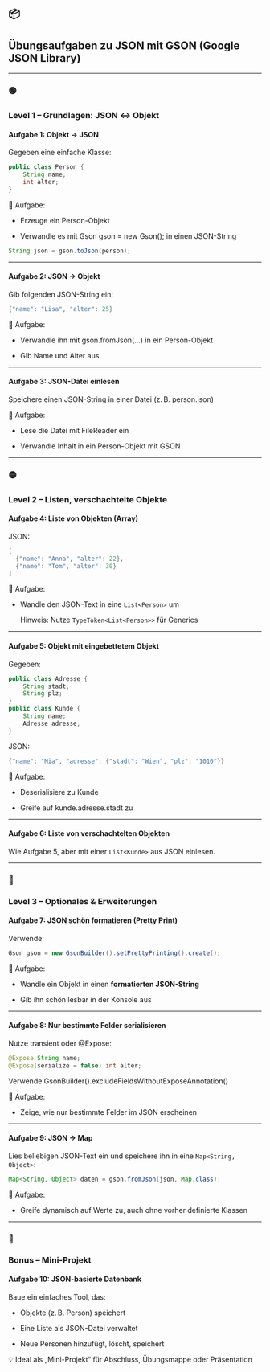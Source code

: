 ## **📦** 

## **Übungsaufgaben zu JSON mit GSON (Google JSON Library)**

---

### **🟢** 

### **Level 1 – Grundlagen: JSON ↔ Objekt**

#### **Aufgabe 1: Objekt → JSON**

Gegeben eine einfache Klasse:

```java
public class Person {
    String name;
    int alter;
}
```

🔧 Aufgabe:

- Erzeuge ein Person-Objekt
    
- Verwandle es mit Gson gson = new Gson(); in einen JSON-String
    

``` java
String json = gson.toJson(person);
```

---
#### **Aufgabe 2: JSON → Objekt**

Gib folgenden JSON-String ein:

```java
{"name": "Lisa", "alter": 25}
```

🔧 Aufgabe:

- Verwandle ihn mit gson.fromJson(...) in ein Person-Objekt
    
- Gib Name und Alter aus
    

---
#### **Aufgabe 3: JSON-Datei einlesen**

Speichere einen JSON-String in einer Datei (z. B. person.json)

🔧 Aufgabe:

- Lese die Datei mit FileReader ein
    
- Verwandle Inhalt in ein Person-Objekt mit GSON
    

---
### **🟡** 

### **Level 2 – Listen, verschachtelte Objekte**

#### **Aufgabe 4: Liste von Objekten (Array)**

JSON:

```java
[
  {"name": "Anna", "alter": 22},
  {"name": "Tom", "alter": 30}
]
```

🔧 Aufgabe:

- Wandle den JSON-Text in eine ```List<Person>``` um
    
    Hinweis: Nutze ```TypeToken<List<Person>>``` für Generics
    

---
#### **Aufgabe 5: Objekt mit eingebettetem Objekt**

Gegeben:

``` java
public class Adresse {
    String stadt;
    String plz;
}
public class Kunde {
    String name;
    Adresse adresse;
}
```

JSON:

``` java
{"name": "Mia", "adresse": {"stadt": "Wien", "plz": "1010"}}
```

🔧 Aufgabe:

- Deserialisiere zu Kunde
    
- Greife auf kunde.adresse.stadt zu
    

---

#### **Aufgabe 6: Liste von verschachtelten Objekten**

  

Wie Aufgabe 5, aber mit einer ```List<Kunde>``` aus JSON einlesen.

---
### **🔴** 

### **Level 3 – Optionales & Erweiterungen**

#### **Aufgabe 7: JSON schön formatieren (Pretty Print)**

Verwende:

```java
Gson gson = new GsonBuilder().setPrettyPrinting().create();
```

🔧 Aufgabe:

- Wandle ein Objekt in einen **formatierten JSON-String**
    
- Gib ihn schön lesbar in der Konsole aus
    

---

#### **Aufgabe 8: Nur bestimmte Felder serialisieren**

Nutze transient oder @Expose:

```java
@Expose String name;
@Expose(serialize = false) int alter;
```

Verwende GsonBuilder().excludeFieldsWithoutExposeAnnotation()

🔧 Aufgabe:

- Zeige, wie nur bestimmte Felder im JSON erscheinen
    

---

#### **Aufgabe 9: JSON → Map**

  
Lies beliebigen JSON-Text ein und speichere ihn in eine ```Map<String, Object>```:

```java
Map<String, Object> daten = gson.fromJson(json, Map.class);
```

🔧 Aufgabe:

- Greife dynamisch auf Werte zu, auch ohne vorher definierte Klassen
    

---

### **🔵** 

### **Bonus – Mini-Projekt**

#### **Aufgabe 10: JSON-basierte Datenbank**

Baue ein einfaches Tool, das:

- Objekte (z. B. Person) speichert
    
- Eine Liste als JSON-Datei verwaltet
    
- Neue Personen hinzufügt, löscht, speichert
    

💡 Ideal als „Mini-Projekt“ für Abschluss, Übungsmappe oder Präsentation